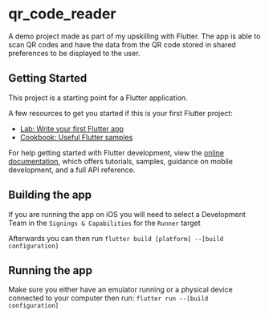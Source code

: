 # qr_code_reader

A demo project made as part of my upskilling with Flutter.
The app is able to scan QR codes and have the data from the QR code stored in shared preferences to be displayed to the user.

## Getting Started

This project is a starting point for a Flutter application.

A few resources to get you started if this is your first Flutter project:

- [Lab: Write your first Flutter app](https://docs.flutter.dev/get-started/codelab)
- [Cookbook: Useful Flutter samples](https://docs.flutter.dev/cookbook)

For help getting started with Flutter development, view the
[online documentation](https://docs.flutter.dev/), which offers tutorials,
samples, guidance on mobile development, and a full API reference.

## Building the app

If you are running the app on iOS you will need to select a Development Team in the `Signings & Capabilities` for the `Runner` target

Afterwards you can then run
`flutter build [platform] --[build configuration]`

## Running the app

Make sure you either have an emulator running or a physical device connected to your computer then run:
`flutter run --[build configuration]`
